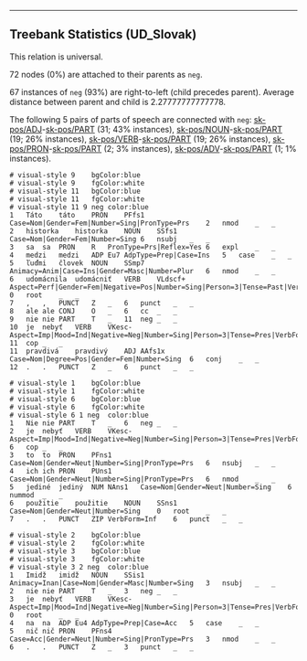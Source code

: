 

--------------------------------------------------------------------------------

## Treebank Statistics (UD_Slovak)

This relation is universal.

72 nodes (0%) are attached to their parents as `neg`.

67 instances of `neg` (93%) are right-to-left (child precedes parent).
Average distance between parent and child is 2.27777777777778.

The following 5 pairs of parts of speech are connected with `neg`: [sk-pos/ADJ]()-[sk-pos/PART]() (31; 43% instances), [sk-pos/NOUN]()-[sk-pos/PART]() (19; 26% instances), [sk-pos/VERB]()-[sk-pos/PART]() (19; 26% instances), [sk-pos/PRON]()-[sk-pos/PART]() (2; 3% instances), [sk-pos/ADV]()-[sk-pos/PART]() (1; 1% instances).


~~~ conllu
# visual-style 9	bgColor:blue
# visual-style 9	fgColor:white
# visual-style 11	bgColor:blue
# visual-style 11	fgColor:white
# visual-style 11 9 neg	color:blue
1	Táto	táto	PRON	PFfs1	Case=Nom|Gender=Fem|Number=Sing|PronType=Prs	2	nmod	_	_
2	historka	historka	NOUN	SSfs1	Case=Nom|Gender=Fem|Number=Sing	6	nsubj	_	_
3	sa	sa	PRON	R	PronType=Prs|Reflex=Yes	6	expl	_	_
4	medzi	medzi	ADP	Eu7	AdpType=Prep|Case=Ins	5	case	_	_
5	ľuďmi	človek	NOUN	SSmp7	Animacy=Anim|Case=Ins|Gender=Masc|Number=Plur	6	nmod	_	_
6	udomácnila	udomácniť	VERB	VLdscf+	Aspect=Perf|Gender=Fem|Negative=Pos|Number=Sing|Person=3|Tense=Past|VerbForm=Part	0	root	_	_
7	,	,	PUNCT	Z	_	6	punct	_	_
8	ale	ale	CONJ	O	_	6	cc	_	_
9	nie	nie	PART	T	_	11	neg	_	_
10	je	nebyť	VERB	VKesc-	Aspect=Imp|Mood=Ind|Negative=Neg|Number=Sing|Person=3|Tense=Pres|VerbForm=Fin	11	cop	_	_
11	pravdivá	pravdivý	ADJ	AAfs1x	Case=Nom|Degree=Pos|Gender=Fem|Number=Sing	6	conj	_	_
12	.	.	PUNCT	Z	_	6	punct	_	_

~~~


~~~ conllu
# visual-style 1	bgColor:blue
# visual-style 1	fgColor:white
# visual-style 6	bgColor:blue
# visual-style 6	fgColor:white
# visual-style 6 1 neg	color:blue
1	Nie	nie	PART	T	_	6	neg	_	_
2	je	nebyť	VERB	VKesc-	Aspect=Imp|Mood=Ind|Negative=Neg|Number=Sing|Person=3|Tense=Pres|VerbForm=Fin	6	cop	_	_
3	to	to	PRON	PFns1	Case=Nom|Gender=Neut|Number=Sing|PronType=Prs	6	nsubj	_	_
4	ich	ich	PRON	PUns1	Case=Nom|Gender=Neut|Number=Sing|PronType=Prs	6	nmod	_	_
5	jediné	jediný	NUM	NAns1	Case=Nom|Gender=Neut|Number=Sing	6	nummod	_	_
6	použitie	použitie	NOUN	SSns1	Case=Nom|Gender=Neut|Number=Sing	0	root	_	_
7	.	.	PUNCT	ZIP	VerbForm=Inf	6	punct	_	_

~~~


~~~ conllu
# visual-style 2	bgColor:blue
# visual-style 2	fgColor:white
# visual-style 3	bgColor:blue
# visual-style 3	fgColor:white
# visual-style 3 2 neg	color:blue
1	Imidž	imidž	NOUN	SSis1	Animacy=Inan|Case=Nom|Gender=Masc|Number=Sing	3	nsubj	_	_
2	nie	nie	PART	T	_	3	neg	_	_
3	je	nebyť	VERB	VKesc-	Aspect=Imp|Mood=Ind|Negative=Neg|Number=Sing|Person=3|Tense=Pres|VerbForm=Fin	0	root	_	_
4	na	na	ADP	Eu4	AdpType=Prep|Case=Acc	5	case	_	_
5	nič	nič	PRON	PFns4	Case=Acc|Gender=Neut|Number=Sing|PronType=Prs	3	nmod	_	_
6	.	.	PUNCT	Z	_	3	punct	_	_

~~~


